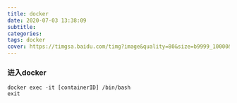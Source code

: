 ```yaml
---
title: docker
date: 2020-07-03 13:38:09
subtitle:
categories:
tags: docker 
cover: https://timgsa.baidu.com/timg?image&quality=80&size=b9999_10000&sec=1595490289390&di=fc6bba8a878b227bf0f403cb6db5eded&imgtype=0&src=http%3A%2F%2Fb-ssl.duitang.com%2Fuploads%2Fitem%2F201706%2F24%2F20170624141028_XFvkS.thumb.700_0.jpeg
---
```

### 进入docker
```shell script
docker exec -it [containerID] /bin/bash
exit
```
